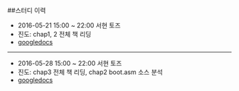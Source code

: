 ##스터디 이력

- 2016-05-21 15:00 ~ 22:00 서현 토즈
 - 진도: chap1, 2 전체 책 리딩
 - [googledocs](https://docs.google.com/document/d/1FoR_1mac6czwvMqZjJg6MQ2fvS_dHqRebPz8U5bIUAI/edit)

---


- 2016-05-28 15:00 ~ 22:00 서현 토즈
 - 진도: chap3 전체 책 리딩, chap2 boot.asm 소스 분석
 - [googledocs](https://docs.google.com/document/d/19-RevEGeu-QjkXB4grO9piyd9Oni5U4ODQNBOPV27SY/edit)

